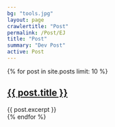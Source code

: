 ```yaml
---
bg: "tools.jpg"
layout: page
crawlertitle: "Post"
permalink: /Post/EJ
title: "Post"
summary: "Dev Post"
active: Post
---
```


{% for post in site.posts limit: 10 %}
  <article class="index-page">
    <h2><a href="{{ post.url | relative_url }}">{{ post.title }}</a></h2>
    {{ post.excerpt }}
  </article>
{% endfor %}


